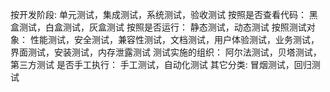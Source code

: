 按开发阶段:
单元测试，集成测试，系统测试，验收测试
按照是否查看代码：
黑盒测试，白盒测试，灰盒测试
按照是否运行：
静态测试，动态测试
按照测试对象：
性能测试，安全测试，兼容性测试，文档测试，用户体验测试，业务测试，界面测试，安装测试，内存泄露测试
测试实施的组织：
阿尔法测试，贝塔测试，第三方测试
是否手工执行：
手工测试，自动化测试
其它分类:
冒烟测试，回归测试